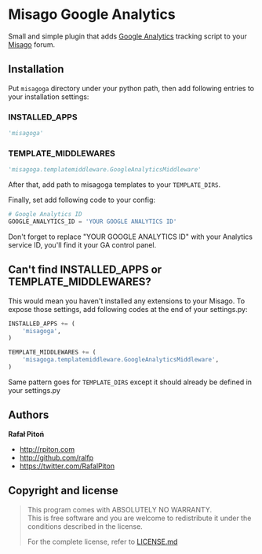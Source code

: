 # Misago Google Analytics

Small and simple plugin that adds [Google Analytics](https://www.google.com/analytics) tracking script to your [Misago](http://misago-project.org) forum.

Installation
------------

Put `misagoga` directory under your python path, then add following entries to your installation settings:

### INSTALLED_APPS
```python
'misagoga'
```

### TEMPLATE_MIDDLEWARES
```python
'misagoga.templatemiddleware.GoogleAnalyticsMiddleware'
```

After that, add path to misagoga templates to your `TEMPLATE_DIRS`.

Finally, set add following code to your config:

```python
# Google Analytics ID
GOOGLE_ANALYTICS_ID = 'YOUR GOOGLE ANALYTICS ID'
```

Don't forget to replace "YOUR GOOGLE ANALYTICS ID" with your Analytics service ID, you'll find it your GA control panel.

Can't find INSTALLED_APPS or TEMPLATE_MIDDLEWARES?
--------------------------------------------------

This would mean you haven't installed any extensions to your Misago. To expose those settings, add following codes at the end of your settings.py:

```python
INSTALLED_APPS += (
    'misagoga',
)

TEMPLATE_MIDDLEWARES += (
    'misagoga.templatemiddleware.GoogleAnalyticsMiddleware',
)
```

Same pattern goes for `TEMPLATE_DIRS` except it should already be defined in your settings.py

Authors
-------

**Rafał Pitoń**

+ http://rpiton.com
+ http://github.com/ralfp
+ https://twitter.com/RafalPiton


Copyright and license
---------------------
 
> This program comes with ABSOLUTELY NO WARRANTY.  
> This is free software and you are welcome to redistribute it under the conditions described in the license.
>
> For the complete license, refer to [LICENSE.md](LICENSE.md)
